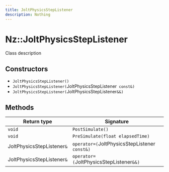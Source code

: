 ```yaml
---
title: JoltPhysicsStepListener
description: Nothing
---
```


# Nz::JoltPhysicsStepListener

Class description

## Constructors

- `JoltPhysicsStepListener()`
- `JoltPhysicsStepListener(`JoltPhysicsStepListener` const&)`
- `JoltPhysicsStepListener(`JoltPhysicsStepListener`&&)`

## Methods

| Return type | Signature |
| ----------- | --------- |
| `void` | `PostSimulate()` |
| `void` | `PreSimulate(float elapsedTime)` |
| JoltPhysicsStepListener`&` | `operator=(`JoltPhysicsStepListener` const&)` |
| JoltPhysicsStepListener`&` | `operator=(`JoltPhysicsStepListener`&&)` |
